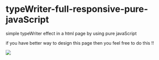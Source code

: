 # typeWriter-full-responsive-pure-javaScript


simple typeWriter effect in a html page by using pure javaScript 

if you have better way to design  this page then you feel free to do this  !!



![](https://github.com/RahulNoulia/typeWriter-full-responsive-pure-javaScript/blob/master/img/Screen_after.png)
